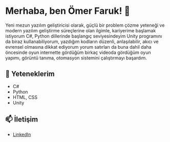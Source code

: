 # Merhaba, ben Ömer Faruk! 👋

Yeni mezun yazılım geliştiricisi olarak, güçlü bir problem çözme yeteneği ve modern yazılım geliştirme süreçlerine olan ilgimle, kariyerime başlamak istiyorum C#, Python dillerinde başlangıç seviyesindeyim Unity programını da biraz kullanabiliyorum, yazdığım kodların düzenli, anlaşılabilir, akıcı ve evrensel olmasına dikkat ediyorum yorum satırları da buna dahil daha öncesinde oyun internette gördüğüm birkaç videoda gördüğüm oyun yapımı, görüntü tanıma, otomasyon sistemini çalıştırmayı başardım.

## 🚀 Yeteneklerim
- C#
- Python
- HTML, CSS
- Unity
  
## 📫 İletişim
- [LinkedIn]([link](https://www.linkedin.com/in/%C3%B6mer-t%C3%BCrk-a1a87732a/))
